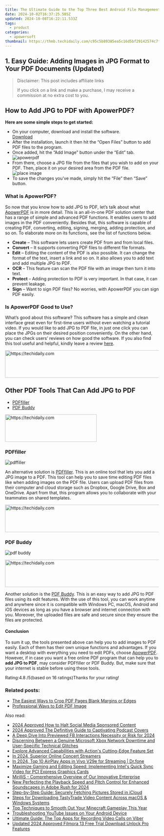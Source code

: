 ```yaml
---
title: The Ultimate Guide to the Top Three Best Android File Management Tools on a Mac
date: 2024-10-02T16:37:25.585Z
updated: 2024-10-08T16:22:11.533Z
tags:
  - product
categories:
  - apowersoft
thumbnail: https://thmb.techidaily.com/c95c5b89385ea5c16d5bf29142574c7f6fa915aba69d6f94485f47171ff348f2.jpg
---
```


## 1. Easy Guide: Adding Images in JPG Format to Your PDF Documents (Updated)

>  Disclaimer: This post includes affiliate links
>
>  If you click on a link and make a purchase, I may receive a commission at no extra cost to you.
>

## How to Add JPG to PDF with ApowerPDF?

**Here are some simple steps to get started:**

* On your computer, download and install the software.  
[Download](https://tools.techidaily.com/apowersoft/products/)
* After the installation, launch it then hit the “Open Files” button to add PDF files to the program.
* Once added, hit the “Add Image” button under the “Edit” tab.  
![apowerpdf](https://www.apowersoft.com//webusupload.aoscdn.com/apowercom/wp-content/uploads/2020/07/add-image.jpg.webp)
* From there, choose a JPG file from the files that you wish to add on your PDF. Then, place it on your desired area from the PDF file.  
![place image](https://www.apowersoft.com//webusupload.aoscdn.com/apowercom/wp-content/uploads/2020/07/place-jpg.jpg.webp)
* To save the changes you’ve made, simply hit the “File” then “Save” button.

### What is ApowerPDF?

So now that you know how to add JPG to PDF, let’s talk about what [ApowerPDF](https://tools.techidaily.com/apowersoft/apower-pdf/) is in more detail. This is an all-in-one PDF solution center that has a range of simple and advanced PDF functions. It enables users to add images in the PDF conveniently. Besides that, this software is capable of creating PDF, converting, editing, signing, merging, adding protection, and so on. To elaborate more on its functions, see the list of functions below.

* **Create** – This software lets users create PDF from and from local files.
* **Convert** – It supports converting PDF files to different file formats.
* **Edit**  – Editing the content of the PDF is also possible. It can change the format of the text, insert a link and so on. It also allows you to add text and add multiple JPG to PDF.
* **OCR** – This feature can scan the PDF file with an image then turn it into text.
* **Protect** – Adding protection to PDF is very important. In that case, it can prevent leakage.
* **Sign** – Want to sign PDF files? No worries, with ApowerPDF you can sign PDF easily.

### Is ApowerPDF Good to Use?

What’s good about this software? This software has a simple and clean interface great even for first-time users without even watching a tutorial video. If you would like to add JPG to PDF file, in just one click you can place the JPGs on their desired position conveniently. On the other hand, you can check users’ reviews on how good the software. If you also find this tool useful and helpful, kindly leave a review [here](https://www.g2crowd.com/products/apowerpdf/reviews).

<!-- affiliate ads begin -->
<a href="https://imp.i357552.net/c/5597632/994842/11832" target="_top" id="994842">
  <img src="//a.impactradius-go.com/display-ad/11832-994842" border="0" alt="https://techidaily.com" width="728" height="90"/>
</a>
<img height="0" width="0" src="https://imp.i357552.net/i/5597632/994842/11832" style="position:absolute;visibility:hidden;" border="0" />
<!-- affiliate ads end -->

## Other PDF Tools That Can Add JPG to PDF

* [PDFfiller](https://tools.techidaily.com/apowersoft/products/)
* [PDF Buddy](https://tools.techidaily.com/apowersoft/products/)

<!-- affiliate ads begin -->
<a href="https://aligracehair.sjv.io/c/5597632/1938745/19272" target="_top" id="1938745">
  <img src="//a.impactradius-go.com/display-ad/19272-1938745" border="0" alt="https://techidaily.com" width="300" height="90"/>
</a>
<img height="0" width="0" src="https://aligracehair.sjv.io/i/5597632/1938745/19272" style="position:absolute;visibility:hidden;" border="0" />
<!-- affiliate ads end -->

### PDFfiller

![pdffiller](https://www.apowersoft.com//webusupload.aoscdn.com/apowercom/wp-content/uploads/2020/07/add-image-pdffiller.jpg.webp)

An alternative solution is [PDFfiller](https://www.pdffiller.com/en/categories/add-image.htm). This is an online tool that lets you add a JPG image to a PDF. This tool can help you to save time editing PDF files like when adding images on the PDF file. Users can upload PDF files from their computer and cloud storage such as Dropbox, Google Drive, Box and OneDrive. Apart from that, this program allows you to collaborate with your teammates on shared templates.

<!-- affiliate ads begin -->
<a href="https://aligracehair.sjv.io/c/5597632/2115951/19272" target="_top" id="2115951">
  <img src="//a.impactradius-go.com/display-ad/19272-2115951" border="0" alt="https://techidaily.com" width="728" height="90"/>
</a>
<img height="0" width="0" src="https://aligracehair.sjv.io/i/5597632/2115951/19272" style="position:absolute;visibility:hidden;" border="0" />
<!-- affiliate ads end -->

### PDF Buddy

![pdf buddy](https://www.apowersoft.com//webusupload.aoscdn.com/apowercom/wp-content/uploads/2020/07/add-jpg-using-pdfbuddy.jpg.webp)

<!-- affiliate ads begin -->
<a href="https://appsumo.8odi.net/c/5597632/2123734/7443" target="_top" id="2123734">
  <img src="//a.impactradius-go.com/display-ad/7443-2123734" border="0" alt="https://techidaily.com" width="728" height="90"/>
</a>
<img height="0" width="0" src="https://appsumo.8odi.net/i/5597632/2123734/7443" style="position:absolute;visibility:hidden;" border="0" />
<!-- affiliate ads end -->

Another solution is the [PDF Buddy](https://www.pdfbuddy.com/how-to/add-image-to-pdf). This is an easy way to add JPG to PDF files using its edit features. With the use of this tool, you can work anytime and anywhere since it is compatible with Windows PC, macOS, Android and iOS devices as long as you have a browser and internet connection with you. Moreover, the uploaded files are safe and secure since they ensure the files are protected.

#### Conclusion

To sum it up, the tools presented above can help you to add images to PDF easily. Each of them has their own unique functions and advantages. If you want a desktop with everything you need to edit PDFs, choose [ApowerPDF](https://tools.techidaily.com/apowersoft/apower-pdf/). However, if in case you want a free online PDF program that can help you to **add JPG to PDF**, may consider PDFfiller or PDF Buddy. But, make sure that your internet is stable before using these tools.

Rating:4.8 /5(based on 16 ratings)Thanks for your rating!

### Related posts:

* [The Easiest Ways to Crop PDF Pages Blank Margins or Edges](https://tools.techidaily.com/apowersoft/apower-pdf/)
* [Professional Ways to Edit PDF Image](https://tools.techidaily.com/apowersoft/apower-pdf/)

<ins class="adsbygoogle"
     style="display:block"
     data-ad-format="autorelaxed"
     data-ad-client="ca-pub-7571918770474297"
     data-ad-slot="1223367746"></ins>

<ins class="adsbygoogle"
     style="display:block"
     data-ad-client="ca-pub-7571918770474297"
     data-ad-slot="8358498916"
     data-ad-format="auto"
     data-full-width-responsive="true"></ins>

<span class="atpl-alsoreadstyle">Also read:</span>
<div><ul>
<li><a href="https://facebook-video-content.techidaily.com/2024-approved-how-to-halt-social-media-sponsored-content/"><u>2024 Approved How to Halt Social Media Sponsored Content</u></a></li>
<li><a href="https://fox-links.techidaily.com/2024-approved-the-definitive-guide-to-captivating-podcast-covers/"><u>2024 Approved The Definitive Guide to Captivating Podcast Covers</u></a></li>
<li><a href="https://article-helps.techidaily.com/a-deep-dive-into-previewed-fb-interactions-necessity-or-risk-for-2024/"><u>A Deep Dive Into Previewed FB Interactions Necessity or Risk for 2024</u></a></li>
<li><a href="https://tech-renaissance.techidaily.com/discerning-between-a-genuine-microsoft-xbox-network-downtime-and-user-specific-technical-glitches/"><u>Discerning Between a Genuine Microsoft Xbox Network Downtime and User-Specific Technical Glitches</u></a></li>
<li><a href="https://discover-answers.techidaily.com/explore-advanced-capabilities-with-actions-cutting-edge-feature-set/"><u>Explore Advanced Capabilities with Action's Cutting-Edge Feature Set</u></a></li>
<li><a href="https://some-guidance.techidaily.com/in-2024-superior-online-concert-streamers/"><u>In 2024, Superior Online Concert Streamers</u></a></li>
<li><a href="https://screen-mirror.techidaily.com/in-2024-top-10-airplay-apps-in-vivo-v29e-for-streaming-drfone-by-drfone-android/"><u>In 2024, Top 10 AirPlay Apps in Vivo V29e for Streaming | Dr.fone</u></a></li>
<li><a href="https://discover-answers.techidaily.com/maximize-gaming-and-editing-speed-implementing-intels-quick-sync-video-for-pci-express-graphics-cards/"><u>Maximize Gaming and Editing Speed: Implementing Intel's Quick Sync Video for PCI Express Graphics Cards</u></a></li>
<li><a href="https://discover-answers.techidaily.com/mirillis-comprehensive-overview-of-our-innovative-enterprise/"><u>MirilliS - Comprehensive Overview of Our Innovative Enterprise</u></a></li>
<li><a href="https://voice-adjusting.techidaily.com/new-perfecting-the-playback-speed-and-pitch-control-for-enhanced-soundscapes-in-adobe-rush-for-2024/"><u>New Perfecting the Playback Speed and Pitch Control for Enhanced Soundscapes in Adobe Rush for 2024</u></a></li>
<li><a href="https://discover-answers.techidaily.com/step-by-step-guide-securely-fetching-pictures-stored-in-icloud/"><u>Step-by-Step Guide: Securely Fetching Pictures Stored in iCloud</u></a></li>
<li><a href="https://discover-answers.techidaily.com/steps-for-downloading-tastytrade-video-content-across-macos-and-windows-systems/"><u>Steps for Downloading TastyTrade Video Content Across macOS & Windows Systems</u></a></li>
<li><a href="https://win-blog.techidaily.com/top-techniques-to-smooth-out-your-minecraft-gameplay-this-year/"><u>Top Techniques to Smooth Out Your Minecraft Gameplay This Year</u></a></li>
<li><a href="https://discover-answers.techidaily.com/troubleshooting-youtube-issues-on-your-android-device/"><u>Troubleshooting YouTube Issues on Your Android Device</u></a></li>
<li><a href="https://discover-answers.techidaily.com/ultimate-guide-the-top-apps-for-recording-video-calls-on-viber/"><u>Ultimate Guide: The Top Apps for Recording Video Calls on Viber</u></a></li>
<li><a href="https://video-creation-software.techidaily.com/updated-2024-approved-filmora-13-free-trial-download-unlock-pro-features/"><u>Updated 2024 Approved Filmora 13 Free Trial Download Unlock Pro Features</u></a></li>
</ul></div>

